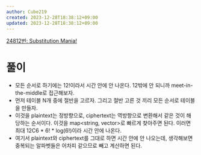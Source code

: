 ```yaml
---
author: Cube219
created: 2023-12-28T18:38:12+09:00
updated: 2023-12-28T18:38:12+09:00
---
```


[24812번: Substitution Mania!](https://www.acmicpc.net/problem/24812)

# 풀이

* 모든 순서로 하기에는 12!이라서 시간 안에 안 나온다. 12밖에 안 되니까 meet-in-the-middle로 접근해보자.
* 먼저 테이블 N개 중에 절반을 고르자. 그리고 절반 고른 것 끼리 모든 순서로 테이블을 만들자.
* 이것을 plaintext는 정방향으로, ciphertext는 역방향으로 변환해서 같은 것이 해당하는 순서이다. 이것을 map<string, vector<int>>로 빠르게 찾아주면 된다. 이러면 최대 12C6 * 6! * log(6!)이라 시간 안에 나온다.
* 여기서 plaintext와 ciphertext를 그대로 하면 시간 안에 안 나오는데, 생각해보면 중복되는 알파벳들은 어차피 같으므로 빼고 계산하면 된다.
